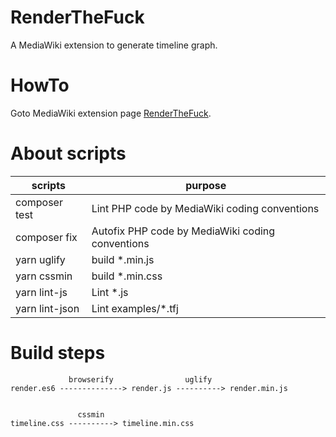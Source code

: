 # RenderTheFuck
A MediaWiki extension to generate timeline graph.

# HowTo
Goto MediaWiki extension page [RenderTheFuck](https://www.mediawiki.org/wiki/Extension:RenderTheF%C3%BCck).

# About scripts
scripts | purpose
---- | ----
composer test | Lint PHP code by MediaWiki coding conventions
composer fix | Autofix PHP code by MediaWiki coding conventions
yarn uglify | build *.min.js
yarn cssmin | build *.min.css
yarn lint-js | Lint *.js
yarn lint-json | Lint examples/*.tfj

# Build steps
```
             browserify                uglify
render.es6 --------------> render.js ----------> render.min.js


               cssmin
timeline.css ----------> timeline.min.css
```
